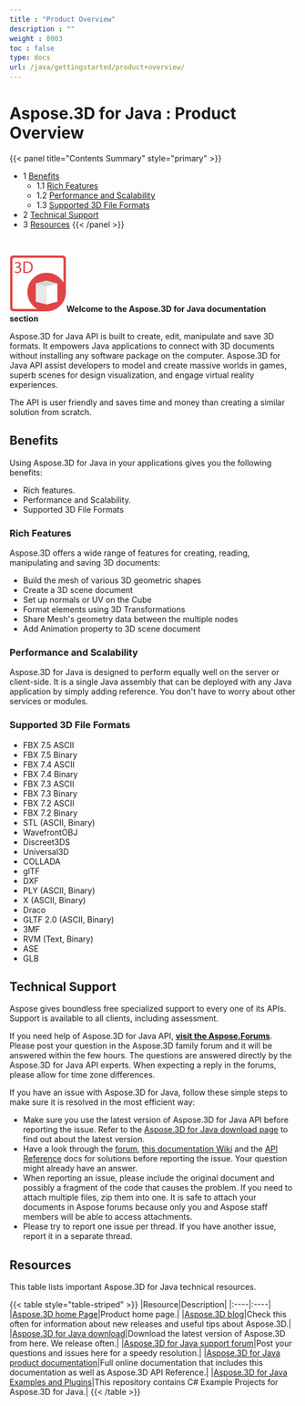```yaml
---
title : "Product Overview" 
description : "" 
weight : 8003 
toc : false
type: docs
url: /java/gettingstarted/product+overview/
---
```


# Aspose.3D for Java : Product Overview


{{< panel title="Contents Summary" style="primary" >}}
*   1 [Benefits](#benefits)
    *   1.1 [Rich Features](#rich-features)
    *   1.2 [Performance and Scalability](#performance-and-scalability)
    *   1.3 [Supported 3D File Formats](#supported-3d-file-formats)
*   2 [Technical Support](#technical-support)
*   3 [Resources](#resources)
{{< /panel >}}
 

 

  
![image](66519066)**Welcome to the Aspose.3D for Java documentation section**

Aspose.3D for Java API is built to create, edit, manipulate and save 3D formats. It empowers Java applications to connect with 3D documents without installing any software package on the computer. Aspose.3D for Java API assist developers to model and create massive worlds in games, superb scenes for design visualization, and engage virtual reality experiences.

The API is user friendly and saves time and money than creating a similar solution from scratch.

## Benefits

Using Aspose.3D for Java in your applications gives you the following benefits:

*   Rich features.
*   Performance and Scalability.
*   Supported 3D File Formats

### Rich Features

Aspose.3D offers a wide range of features for creating, reading, manipulating and saving 3D documents:

*   Build the mesh of various 3D geometric shapes
*   Create a 3D scene document
*   Set up normals or UV on the Cube
*   Format elements using 3D Transformations
*   Share Mesh's geometry data between the multiple nodes
*   Add Animation property to 3D scene document

### Performance and Scalability

Aspose.3D for Java is designed to perform equally well on the server or client-side. It is a single Java assembly that can be deployed with any Java application by simply adding reference. You don't have to worry about other services or modules.

### Supported 3D File Formats

*   FBX 7.5 ASCII
*   FBX 7.5 Binary
*   FBX 7.4 ASCII
*   FBX 7.4 Binary
*   FBX 7.3 ASCII
*   FBX 7.3 Binary
*   FBX 7.2 ASCII
*   FBX 7.2 Binary
*   STL (ASCII, Binary)
*   WavefrontOBJ
*   Discreet3DS
*   Universal3D
*   COLLADA
*   glTF
*   DXF
*   PLY (ASCII, Binary)
*   X (ASCII, Binary)
*   Draco
*   GLTF 2.0 (ASCII, Binary)
*   3MF
*   RVM (Text, Binary)
*   ASE
*   GLB

## Technical Support

Aspose gives boundless free specialized support to every one of its APIs. Support is available to all clients, including assessment.

If you need help of Aspose.3D for Java API, **[visit the Aspose.Forums](https://forum.aspose.com/)**. Please post your question in the Aspose.3D family forum and it will be answered within the few hours. The questions are answered directly by the Aspose.3D for Java API experts. When expecting a reply in the forums, please allow for time zone differences.

If you have an issue with Aspose.3D for Java, follow these simple steps to make sure it is resolved in the most efficient way:

*   Make sure you use the latest version of Aspose.3D for Java API before reporting the issue. Refer to the [Aspose.3D for Java download page](https://repository.aspose.com/repo/com/aspose/aspose-3d/) to find out about the latest version.
*   Have a look through the [forum](https://forum.aspose.com/c/3d), [this documentation Wiki](https://docs2.aspose.com/3d/java/) and the [API Reference](https://apireference.aspose.com/java/3d) docs for solutions before reporting the issue. Your question might already have an answer.
*   When reporting an issue, please include the original document and possibly a fragment of the code that causes the problem. If you need to attach multiple files, zip them into one. It is safe to attach your documents in Aspose forums because only you and Aspose staff members will be able to access attachments.
*   Please try to report one issue per thread. If you have another issue, report it in a separate thread.

## Resources

This table lists important Aspose.3D for Java technical resources.

{{< table style="table-striped" >}}
|Resource|Description|
|:----|:----|
|[Aspose.3D home Page](https://products.aspose.com/3d/java)|Product home page.|
|[Aspose.3D blog](https://blog.aspose.com/category/aspose-products/aspose-3d-product-family/)|Check this often for information about new releases and useful tips about Aspose.3D.|
|[Aspose.3D for Java download](https://repository.aspose.com/repo/com/aspose/aspose-3d/)|Download the latest version of Aspose.3D from here. We release often.|
|[Aspose.3D for Java support forum](https://forum.aspose.com/c/3d)|Post your questions and issues here for a speedy resolution.|
|[Aspose.3D for Java product documentation](https://docs2.aspose.com/3d/java/)|Full online documentation that includes this documentation as well as Aspose.3D API Reference.|
|[Aspose.3D for Java Examples and Plugins](https://github.com/aspose-3d/Aspose.3D-for-Java)|This repository contains C# Example Projects for Aspose.3D for Java.|
{{< /table >}}

